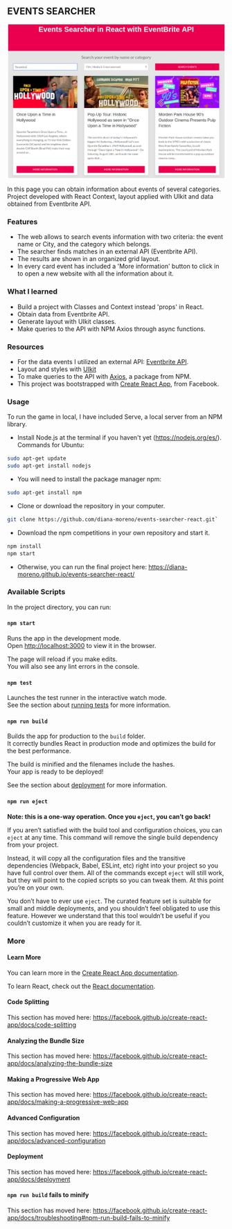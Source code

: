 ## EVENTS SEARCHER

<p align="center">
  <img src="./images/events-searcher-react.png" width="500">
</p>

In this page you can obtain information about events of several categories. Project developed with React Context, layout applied with UIkit and data obtained from Eventbrite API.

### **Features**

- The web allows to search events information with two criteria: the event name or City, and the category which belongs.
- The searcher finds matches in an external API (Eventbrite API).
- The results are shown in an organized grid layout.
- In every card event has included a 'More information' button to click in to open a new website with all the information about it.


### **What I learned**

- Build a project with Classes and Context instead 'props' in React.
- Obtain data from Eventbrite API.
- Generate layout with UIkit classes.
- Make queries to the API with NPM Axios through async functions.


### **Resources**

- For the data events I utilized an external API: [Eventbrite API](https://www.eventbrite.com/platform/api).
- Layout and styles with [UIkit](https://getuikit.com)
- To make queries to the API with [Axios](https://www.npmjs.com/package/axios), a package from NPM.
- This project was bootstrapped with [Create React App](https://github.com/facebook/create-react-app), from Facebook.


### **Usage**

To run the game in local, I have included Serve, a local server from an NPM library.

- Install Node.js at the terminal if you haven't yet (https://nodejs.org/es/). Commands for Ubuntu:

```bash
sudo apt-get update
sudo apt-get install nodejs
```
- You will need to install the package manager npm:

```bash
sudo apt-get install npm
```
- Clone or download the repository in your computer.

```bash
git clone https://github.com/diana-moreno/events-searcher-react.git`
```
- Download the npm competitions in your own repository and start it.

```bash
npm install
npm start
```

- Otherwise, you can run the final project here: https://diana-moreno.github.io/events-searcher-react/


### Available Scripts

In the project directory, you can run:

#### `npm start`

Runs the app in the development mode.<br>
Open [http://localhost:3000](http://localhost:3000) to view it in the browser.

The page will reload if you make edits.<br>
You will also see any lint errors in the console.

#### `npm test`

Launches the test runner in the interactive watch mode.<br>
See the section about [running tests](https://facebook.github.io/create-react-app/docs/running-tests) for more information.

#### `npm run build`

Builds the app for production to the `build` folder.<br>
It correctly bundles React in production mode and optimizes the build for the best performance.

The build is minified and the filenames include the hashes.<br>
Your app is ready to be deployed!

See the section about [deployment](https://facebook.github.io/create-react-app/docs/deployment) for more information.

#### `npm run eject`

**Note: this is a one-way operation. Once you `eject`, you can’t go back!**

If you aren’t satisfied with the build tool and configuration choices, you can `eject` at any time. This command will remove the single build dependency from your project.

Instead, it will copy all the configuration files and the transitive dependencies (Webpack, Babel, ESLint, etc) right into your project so you have full control over them. All of the commands except `eject` will still work, but they will point to the copied scripts so you can tweak them. At this point you’re on your own.

You don’t have to ever use `eject`. The curated feature set is suitable for small and middle deployments, and you shouldn’t feel obligated to use this feature. However we understand that this tool wouldn’t be useful if you couldn’t customize it when you are ready for it.



### More

#### Learn More

You can learn more in the [Create React App documentation](https://facebook.github.io/create-react-app/docs/getting-started).

To learn React, check out the [React documentation](https://reactjs.org/).

#### Code Splitting

This section has moved here: https://facebook.github.io/create-react-app/docs/code-splitting

#### Analyzing the Bundle Size

This section has moved here: https://facebook.github.io/create-react-app/docs/analyzing-the-bundle-size

#### Making a Progressive Web App

This section has moved here: https://facebook.github.io/create-react-app/docs/making-a-progressive-web-app

#### Advanced Configuration

This section has moved here: https://facebook.github.io/create-react-app/docs/advanced-configuration

#### Deployment

This section has moved here: https://facebook.github.io/create-react-app/docs/deployment

#### `npm run build` fails to minify

This section has moved here: https://facebook.github.io/create-react-app/docs/troubleshooting#npm-run-build-fails-to-minify
